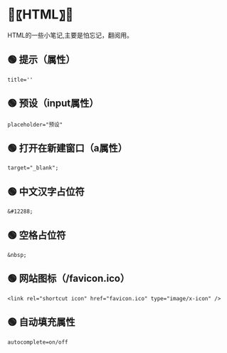 # 🍇〖HTML〗🍇

HTML的一些小笔记,主要是怕忘记，翻阅用。

## 🟢 提示（属性）

    title=''

## 🟢 预设（input属性）

    placeholder="预设"

## 🟢 打开在新建窗口（a属性）

    target="_blank";

## 🟢 中文汉字占位符

    &#12288;

## 🟢 空格占位符

    &nbsp;

## 🟢 网站图标（/favicon.ico）

    <link rel="shortcut icon" href="favicon.ico" type="image/x-icon" />

## 🟢 自动填充属性

    autocomplete=on/off

